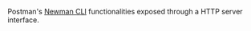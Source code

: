 Postman's [Newman CLI](https://github.com/postmanlabs/newman) functionalities exposed through a HTTP server interface.
